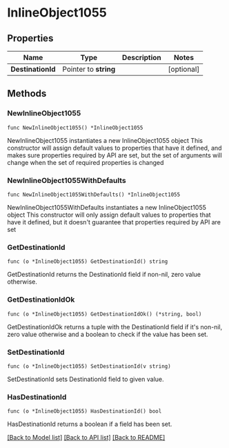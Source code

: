 # InlineObject1055

## Properties

Name | Type | Description | Notes
------------ | ------------- | ------------- | -------------
**DestinationId** | Pointer to **string** |  | [optional] 

## Methods

### NewInlineObject1055

`func NewInlineObject1055() *InlineObject1055`

NewInlineObject1055 instantiates a new InlineObject1055 object
This constructor will assign default values to properties that have it defined,
and makes sure properties required by API are set, but the set of arguments
will change when the set of required properties is changed

### NewInlineObject1055WithDefaults

`func NewInlineObject1055WithDefaults() *InlineObject1055`

NewInlineObject1055WithDefaults instantiates a new InlineObject1055 object
This constructor will only assign default values to properties that have it defined,
but it doesn't guarantee that properties required by API are set

### GetDestinationId

`func (o *InlineObject1055) GetDestinationId() string`

GetDestinationId returns the DestinationId field if non-nil, zero value otherwise.

### GetDestinationIdOk

`func (o *InlineObject1055) GetDestinationIdOk() (*string, bool)`

GetDestinationIdOk returns a tuple with the DestinationId field if it's non-nil, zero value otherwise
and a boolean to check if the value has been set.

### SetDestinationId

`func (o *InlineObject1055) SetDestinationId(v string)`

SetDestinationId sets DestinationId field to given value.

### HasDestinationId

`func (o *InlineObject1055) HasDestinationId() bool`

HasDestinationId returns a boolean if a field has been set.


[[Back to Model list]](../README.md#documentation-for-models) [[Back to API list]](../README.md#documentation-for-api-endpoints) [[Back to README]](../README.md)


